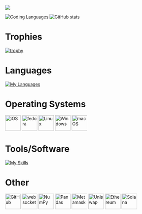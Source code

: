 [![](https://komarev.com/ghpvc/?username=devappl-codes&color=000000)](https://github.com/devappl?tab=repositories)

[![Coding Languages](https://github-readme-stats.vercel.app/api/top-langs/?username=devappl-codes&layout=donut&theme=tokyonight)](https://github.com/devappl-codes?tab=repositories)
[![GitHub stats](https://github-readme-stats.vercel.app/api?username=devappl-codes&show_icons=true&theme=great-gatsby)](https://github.com/devappl-codes?tab=repositories)

# Trophies
[![trophy](https://github-profile-trophy.vercel.app/?username=devappl-codes&theme=onedark)](https://github.com/ryo-ma/github-profile-trophy)

# Languages
[![My Languages](https://skillicons.dev/icons?i=cpp,css,py,rust,html,bash,lua,sql,pytorchmarkdown&theme=dark)](https://skillicons.dev)

# Operating Systems
<div >
	<img width="50" src="https://raw.githubusercontent.com/marwin1991/profile-technology-icons/refs/heads/main/icons/ios.png" alt="iOS" title="iOS"/>
	<img width="50" src="https://raw.githubusercontent.com/marwin1991/profile-technology-icons/refs/heads/main/icons/fedora.png" alt="fedora" title="fedora"/>
	<img width="50" src="https://raw.githubusercontent.com/marwin1991/profile-technology-icons/refs/heads/main/icons/linux.png" alt="Linux" title="Linux"/>
	<img width="50" src="https://raw.githubusercontent.com/marwin1991/profile-technology-icons/refs/heads/main/icons/windows.png" alt="Windows" title="Windows"/>
	<img width="50" src="https://raw.githubusercontent.com/marwin1991/profile-technology-icons/refs/heads/main/icons/macos.png" alt="macOS" title="macOS"/>
</div>

# Tools/Software
[![My Skills](https://skillicons.dev/icons?i=github,robloxstudio,godot,vscode,replit,photoshop,discord,flask,tensorflow,flask,selenium,sqlite,replit,raspberrypi&theme=dark)](https://skillicons.dev)

# Other
<div>
    <img width="50" src="https://raw.githubusercontent.com/marwin1991/profile-technology-icons/refs/heads/main/icons/github.png" alt="GitHub" title="GitHub"/>
    <img width="50" src="https://raw.githubusercontent.com/marwin1991/profile-technology-icons/refs/heads/main/icons/websocket.png" alt="websocket" title="websocket"/>
    <img width="50" src="https://raw.githubusercontent.com/marwin1991/profile-technology-icons/refs/heads/main/icons/numpy.png" alt="NumPy" title="NumPy"/>
    <img width="50" src="https://raw.githubusercontent.com/marwin1991/profile-technology-icons/refs/heads/main/icons/pandas.png" alt="Pandas" title="Pandas"/>
    <img width="50" src="https://raw.githubusercontent.com/marwin1991/profile-technology-icons/refs/heads/main/icons/metamask.png" alt="Metamask" title="Metamask"/>
    <img width="50" src="https://raw.githubusercontent.com/marwin1991/profile-technology-icons/refs/heads/main/icons/uniswap.png" alt="Uniswap" title="Uniswap"/>
    <img width="50" src="https://raw.githubusercontent.com/marwin1991/profile-technology-icons/refs/heads/main/icons/ethereum.png" alt="Ethereum" title="Ethereum"/>
    <img width="50" src="https://raw.githubusercontent.com/marwin1991/profile-technology-icons/refs/heads/main/icons/solana.png" alt="Solana" title="Solana"/>
</div>
